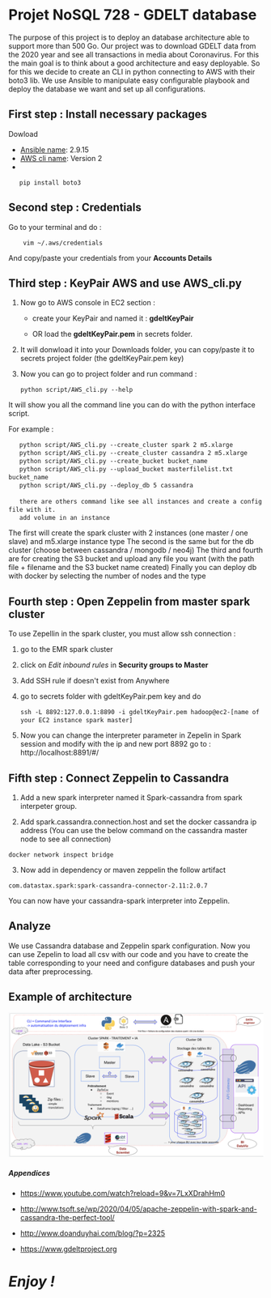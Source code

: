 # Projet NoSQL 728 - GDELT database

The purpose of this project is to deploy an database architecture able to support more than 500 Go.
Our project was to download GDELT data from the 2020 year and see all transactions in media about Coronavirus.
For this the main goal is to think about a good architecture and easy deployable. So for this we decide to create an CLI in python connecting to AWS with their boto3 lib.
We use Ansible to manipulate easy configurable playbook and deploy the database we want and set up all configurations.


## First step : Install necessary packages
Dowload 
* [Ansible name](https://docs.ansible.com/ansible/latest/installation_guide/intro_installation.html): 2.9.15
* [AWS cli name](https://example.com): Version 2
*
           
       pip install boto3
       
## Second step : Credentials

Go to your terminal and do :

        vim ~/.aws/credentials
        
 And copy/paste your credentials from your **Accounts Details**

## Third step : KeyPair AWS and use AWS_cli.py

1. Now go to AWS console in EC2 section :

    - create your KeyPair and named it : **gdeltKeyPair** 

    - OR load the **gdeltKeyPair.pem** in secrets folder.

2. It will donwload it into your Downloads folder, you can copy/paste it to secrets project folder (the gdeltKeyPair.pem key)

3. Now you can go to project folder and run command :

       python script/AWS_cli.py --help
        
 It will show you all the command line you can do with the python interface script.
 
 For example :
 
       python script/AWS_cli.py --create_cluster spark 2 m5.xlarge
       python script/AWS_cli.py --create_cluster cassandra 2 m5.xlarge 
       python script/AWS_cli.py --create_bucket bucket_name
       python script/AWS_cli.py --upload_bucket masterfilelist.txt bucket_name
       python script/AWS_cli.py --deploy_db 5 cassandra
       
       there are others command like see all instances and create a config file with it.
       add volume in an instance
   
 The first will create the spark cluster with 2 instances (one master / one slave) and m5.xlarge instance type
 The second is the same but for the db cluster (choose between cassandra / mongodb / neo4j)
 The third and fourth are for creating the S3 bucket and upload any file you want (with the path file + filename and the S3 bucket name created)
 Finally you can deploy db with docker by selecting the number of nodes and the type
 
 ## Fourth step : Open Zeppelin from master spark cluster
 
 To use Zepellin in the spark cluster, you must allow ssh connection :
 
 1. go to the EMR spark cluster
 2. click on *Edit inbound rules* in **Security groups to Master**
 3. Add SSH rule if doesn't exist from Anywhere 
 4. go to secrets folder with gdeltKeyPair.pem key and do
 
        ssh -L 8892:127.0.0.1:8890 -i gdeltKeyPair.pem hadoop@ec2-[name of your EC2 instance spark master]
        
 5. Now you can change the interpreter parameter in Zepelin in Spark session and modify with the ip and new port 8892 go to : http://localhost:8891/#/
 
  ## Fifth step : Connect Zeppelin to Cassandra
  
  1. Add a new spark interpreter named it Spark-cassandra from spark interpeter group.
  
  2. Add spark.cassandra.connection.host and set the docker cassandra ip address (You can use the below command on the cassandra master node to see all connection)
  
    docker network inspect bridge
       
  3. Now add in dependency or maven zeppelin the follow artifact
  
    com.datastax.spark:spark-cassandra-connector-2.11:2.0.7
    
  You can now have your cassandra-spark interpreter into Zeppelin.
       
  ## Analyze
  
  We use Cassandra database and Zeppelin spark configuration.
  Now you can use Zepelin to load all csv with our code and you have to create the table corresponding to your need and configure databases and push your data after preprocessing.
  
  ## Example of architecture
 
  
   ![Architecture example](GdeltAWS/images/Architecture_AWS.png)
  
  
  ##### Appendices
  
  * https://www.youtube.com/watch?reload=9&v=7LxXDrahHm0
  
  * http://www.tsoft.se/wp/2020/04/05/apache-zeppelin-with-spark-and-cassandra-the-perfect-tool/
  
  * http://www.doanduyhai.com/blog/?p=2325
  
  * https://www.gdeltproject.org
  
  
  # *Enjoy !*
